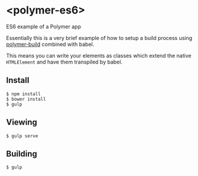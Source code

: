 # \<polymer-es6\>

ES6 example of a Polymer app

Essentially this is a very brief example of how to setup a build process using [polymer-build](https://github.com/polymer/polymer-build) combined with babel.

This means you can write your elements as classes which extend the native `HTMLElement` and have them transpiled by babel.

## Install

```
$ npm install
$ bower install
$ gulp
```

## Viewing

```
$ gulp serve
```

## Building

```
$ gulp
```
